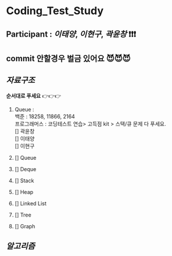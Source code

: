 # Coding_Test_Study

## **Participant** : *이태양*, *이현구*, *곽윤창* :exclamation::exclamation::exclamation:   
## **commit** 안할경우 벌금 있어요 :smiling_imp::smiling_imp::smiling_imp:

## _자료구조_
**순서대로 푸세요** 👉👉👉

1. Queue :     
   백준 : 18258, 11866, 2164   
   프로그래머스 : 코딩테스트 연습> 고득점 kit > 스택/큐 문제 다 푸세요.  
   [] 곽윤창  
   [] 이태양  
   [] 이현구  





1. [] Queue
2. [] Deque
3. [] Stack
4. [] Heap
5. [] Linked List
6. [] Tree
7. [] Graph





## _알고리즘_
